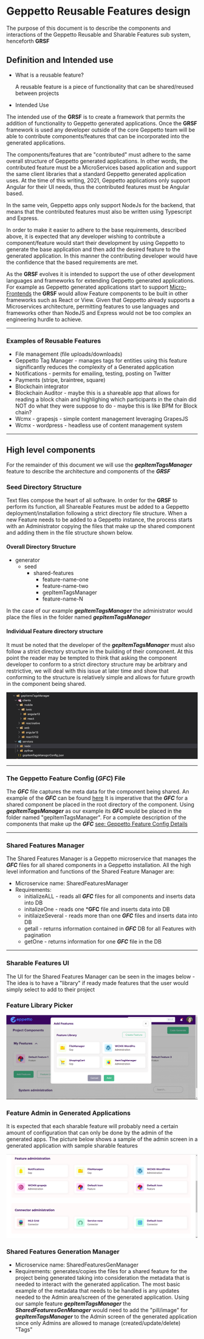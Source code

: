 # Geppetto Reusable Features design

The purpose of this document is to describe the components and interactions of the Geppetto Reusable and Sharable Features sub system, henceforth **GRSF**

## Definition and Intended use

- What is a reusable feature?

  A reusable feature is a piece of functionality that can be shared/reused between projects

- Intended Use

The intended use of the **GRSF** is to create a framework that permits the addition of functionality to Geppetto generated applications. Once the **GRSF** framework is used any developer outside of the core Geppetto team will be able to contribute components/features that can be incorporated into the generated applications.

The components/features that are "contributed" must adhere to the same overall structure of  Geppetto generated applications. In other words, the contributed feature must be a MicroServices based application and support the same client libraries that a standard Geppetto generated application uses. At the time of this writing, 2021, Geppetto applications only support Angular for their UI needs, thus the contributed features must be Angular based.

In the same vein, Geppetto apps only support NodeJs for the backend, that means that the contributed features must also be written using Typescript and Express.

In order to make it easier to adhere to the base requirements, described above, it is expected that any developer wishing to contribute a component/feature would start their development by using Geppetto to generate the base application and then add the desired feature to the generated application. In this manner the contributing developer would have the confidence that the based requirements are met.

As the **GRSF** evolves it is intended to support the use of other development languages and frameworks for extending Geppetto generated applications. For example as Geppetto generated applications start to support [Micro-Frontends](https://martinfowler.com/articles/micro-frontends.html) the **GRSF** would allow Feature components to be built in other frameworks such as React or View. Given that Geppetto already supports a Microservices architecture, permitting features to use languages and frameworks other than NodeJS and Express would not be too complex an engineering hurdle to achieve.

___

### Examples of Reusable Features

- File management (file uploads/downloads)
- Geppetto Tag Manager - manages tags for entities using this feature significantly reduces the complexity of a Generated application
- Notifications - permits for emailing, testing, posting on Twitter
- Payments (stripe, braintree, square)
- Blockchain integrator
- Blockchain Auditor - maybe this is a shareable app that allows for reading a block chain and highlighing which participants in the chain did NOT do what they were suppose to do - maybe this is like BPM for Block chain?
- Wcmx - grapesjs - simple content management leveraging GrapesJS
- Wcmx - wordpress - headless use of content management system

___

## High level components

For the remainder of this document we will use the ***gepItemTagsManager*** feature to describe the architecture and components of the ***GRSF***

### Seed Directory Structure

Text files compose the heart of all software. In order for the **GRSF** to perform its function, all Shareable Features must be added to a Geppetto deployment/installation  following a strict directory file structure.
When a new Feature needs to be added to a Geppetto instance, the process starts with an Administrator copying the files that make up the shared component and adding them in the file structure shown below.

#### Overall Directory Structure

- generator
  - seed
    - shared-features
      - feature-name-one
      - feature-name-two
      - gepItemTagsManager
      - feature-name-N

In the case of our example ***gepItemTagsManager*** the administrator would place the files in the folder named ***gepItemTagsManager***

#### Individual Feature directory structure

It must be noted that the developer of the ***gepItemTagsManager*** must also follow a strict directory structure in the building of their component. At this point the reader may be tempted to think that asking the component developer to conform to a strict directory structure may be arbitrary and restrictive, we will deal with this issue at later time and show that conforming to the structure is relatively simple and allows for future growth in the component being shared.

![gepItemTagsManager Directory Structure](./images/gepItemTagsManager-directory-structure.png 'Feature Directory Structure')

___

### The Geppetto Feature Config (***GFC***) File

The ***GFC*** file captures the meta data for the component being shared. An example of the ***GFC*** can be found [here](./sample-gepFeatureConfig.json)
It is imperative that the ***GFC*** for a shared component be placed in the root directory of the component. Using ***gepItemTagsManager***  as our example its ***GFC*** would be placed in the folder named "gepItemTagsManager". For a complete description of the components that make up the ***GFC*** [see: Geppetto Feature Config Details](./gfc-file-details.md)

___

### Shared Features Manager

The Shared Features Manager is a Geppetto microservice that manages the ***GFC*** files for all shared components in a Geppetto installation.
All the high level information and functions of the Shared Feature Manager are:

- Microservice name: SharedFeaturesManager
- Requirements:
  - initializeALL - reads all ***GFC*** files for all components and inserts data into DB
  - initalizeOne - reads one ***GFC** file and inserts data into DB
  - initilaizeSeveral - reads more than one ***GFC*** files and inserts data into DB
  - getall - returns information contained in ***GFC*** DB for all Features with pagination
  - getOne - returns information for one ***GFC*** file in the DB

___

### Sharable Features UI

The UI for the Shared Features Manager can be seen in the images below - The idea is to have a "library" if ready made features that the user would simply select to add to their project

### Feature Library Picker

![Feature Library](./images/feature-library-picker.png)

### Feature Admin in Generated Applications

It is expected that each sharable feature will probably need a certain amount of configuration that can only be done by the admin of the generated apps. The picture below shows a sample of the admin screen in a generated application with sample sharable features

![Feature Library](./images/feature-admin.png)

### Shared Features Generation Manager

- Microservice name: SharedFeaturesGenManager
- Requirements:
generates/copies the files for a shared feature for the project being generated taking into consideration the metadata that is needed to interact with the generated application. The most basic example of the metadata that needs to be handled is any updates needed to the Admin area/screen of the generated application. Using our sample feature ***gepItemTagsManager*** the ***SharedFeaturesGenManager*** would need to add the "pill/image" for ***gepItemTagsManager*** to the Admin screen of the generated application since only Admins are allowed to manage (created/update/delete) "Tags"


